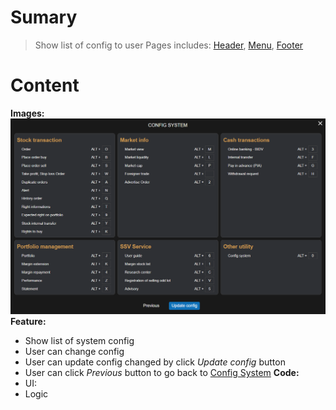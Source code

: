 # Sumary
> Show list of config to user
> Pages includes: [Header](../../Common%20UI/Header.md), [Menu](../../Common%20UI/Menu.md), [Footer](../../Common%20UI/Footer.md) 
# Content

**Images:**
![](images/Config%20Hotkey.png)
**Feature:**
- Show list of system config
- User can change config
- User can update config changed by click *Update config* button
- User can click *Previous* button to go back to [Config System](../Config%20System.md)
**Code:**
- UI:
- Logic